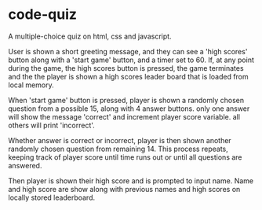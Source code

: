 # code-quiz

A multiple-choice quiz on html, css and javascript.

User is shown a short greeting message, and they can see a 'high scores' button along with a 'start game' button, and a timer set to 60. If, at any point during the game, the high scores button is pressed, the game terminates and the the player is shown a high scores leader board that is loaded from local memory.

When 'start game' button is pressed, player is shown a randomly chosen question from a possible 15, along with 4 answer buttons. only one answer will show the message 'correct' and increment player score variable. all others will print 'incorrect'.

Whether answer is correct or incorrect, player is then shown another randomly chosen question from remaining 14. This process repeats, keeping track of player score until time runs out or until all questions are answered.

Then player is shown their high score and is prompted to input name. Name and high score are show along with previous names and high scores on locally stored leaderboard.
